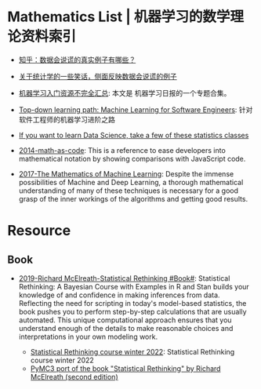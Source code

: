 # Mathematics List | 机器学习的数学理论资料索引

- [知乎：数据会说谎的真实例子有哪些？](https://www.zhihu.com/question/19578400)

- [关于统计学的一些笑话，侧面反映数据会说谎的例子](https://www.zhihu.com/question/51496960/answer/127728799)

- [机器学习入门资源不完全汇总](http://ml.memect.com/article/machine-learning-guide.html): 本文是 机器学习日报的一个专题合集。

- [Top-down learning path: Machine Learning for Software Engineers](https://github.com/ZuzooVn/machine-learning-for-software-engineers): 针对软件工程师的机器学习进阶之路

- [If you want to learn Data Science, take a few of these statistics classes](https://parg.co/d3o)

- [2014-math-as-code](https://github.com/Jam3/math-as-code): This is a reference to ease developers into mathematical notation by showing comparisons with JavaScript code.

- [2017-The Mathematics of Machine Learning](http://www.datasciencecentral.com/profiles/blogs/the-mathematics-of-machine-learning): Despite the immense possibilities of Machine and Deep Learning, a thorough mathematical understanding of many of these techniques is necessary for a good grasp of the inner workings of the algorithms and getting good results.

# Resource

## Book

- [2019-Richard McElreath-Statistical Rethinking #Book#](https://xcelab.net/rm/statistical-rethinking/): Statistical Rethinking: A Bayesian Course with Examples in R and Stan builds your knowledge of and confidence in making inferences from data. Reflecting the need for scripting in today's model-based statistics, the book pushes you to perform step-by-step calculations that are usually automated. This unique computational approach ensures that you understand enough of the details to make reasonable choices and interpretations in your own modeling work.

  - [Statistical Rethinking course winter 2022](https://github.com/rmcelreath/stat_rethinking_2022): Statistical Rethinking course winter 2022
  - [PyMC3 port of the book "Statistical Rethinking" by Richard McElreath (second edition)](https://github.com/pymc-devs/pymc-resources)
